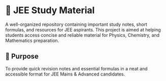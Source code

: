 # 📘 JEE Study Material

A well-organized repository containing important study notes, short formulas, and resources for JEE aspirants. This project is aimed at helping students access concise and reliable material for Physics, Chemistry, and Mathematics preparation.

## 🎯 Purpose

To provide quick revision notes and essential formulas in a neat and accessible format for JEE Mains & Advanced candidates.


